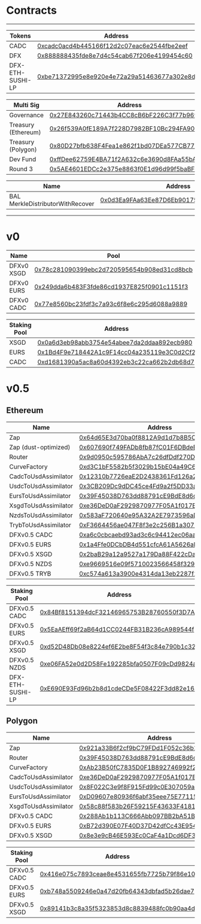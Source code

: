 # Contracts

---

| Tokens              | Address                                                                                                               |
| ------------------- | --------------------------------------------------------------------------------------------------------------------- |
| CADC                | [0xcadc0acd4b445166f12d2c07eac6e2544fbe2eef](https://etherscan.io/address/0xcadc0acd4b445166f12d2c07eac6e2544fbe2eef) |
| DFX                 | [0x888888435fde8e7d4c54cab67f206e4199454c60](https://etherscan.io/address/0x888888435fde8e7d4c54cab67f206e4199454c60) |
| DFX-ETH-SUSHI-LP    | [0xbe71372995e8e920e4e72a29a51463677a302e8d](https://etherscan.io/address/0xbe71372995e8e920e4e72a29a51463677a302e8d) |


| Multi Sig           | Address                                                                                                               |
| ------------------- | --------------------------------------------------------------------------------------------------------------------- |
| Governance          | [0x27E843260c71443b4CC8cB6bF226C3f77b9695AF](https://etherscan.io/address/0x27E843260c71443b4CC8cB6bF226C3f77b9695AF) |
| Treasury (Ethereum) | [0x26f539A0fE189A7f228D7982BF10Bc294FA9070c](https://gnosis-safe.io/app/#/safes/0x26f539A0fE189A7f228D7982BF10Bc294FA9070c/transactions) |
| Treasury (Polygon)  | [0x80D27bfb638F4Fea1e862f1bd07DEa577CB77D38](https://polygon.gnosis-safe.io/app/#/safes/0x80D27bfb638F4Fea1e862f1bd07DEa577CB77D38/transactions) |
| Dev Fund            | [0xffDee62759E4BA71f2A632c6e3690d8FAa55bAb3](https://etherscan.io/address/0xffDee62759E4BA71f2A632c6e3690d8FAa55bAb3) |
| Round 3             | [0x5AE4601EDCc2e375e8863f0E1d96d99f5baBFDf0](https://etherscan.io/address/0x5AE4601EDCc2e375e8863f0E1d96d99f5baBFDf0) |

| Name | Address |
| ---- | ---- |
| BAL MerkleDistributorWithRecover | [0x0d3Ea9FAa63Ee87D6Eb901759c18fA0a10c37F35](https://etherscan.io/address/0x0d3Ea9FAa63Ee87D6Eb901759c18fA0a10c37F35) |

---

# v0

| Name       | Pool                                                                                                                  | Token                                                                                                                 |
| ---------- | --------------------------------------------------------------------------------------------------------------------- | --------------------------------------------------------------------------------------------------------------------- |
| DFXv0 XSGD | [0x78c281090399ebc2d720595654b908ed31cd8bcb](https://etherscan.io/address/0x78c281090399ebc2d720595654b908ed31cd8bcb) | [0x1d55fb62451d36448b0f4fc4a0ff1b6e2ce9cef7](https://etherscan.io/address/0x1d55fb62451d36448b0f4fc4a0ff1b6e2ce9cef7) |
| DFXv0 EURS | [0x249dda6b483F3fde86cd1937E825f0901c1151f3](https://etherscan.io/address/0x249dda6b483F3fde86cd1937E825f0901c1151f3) | [0x20DeD7F6F8dbb6C1CC989fC923fB180142Ee0144](https://etherscan.io/address/0x20DeD7F6F8dbb6C1CC989fC923fB180142Ee0144) |
| DFXv0 CADC | [0x77e8560bc23fdf3c7a93c6f8e6c295d6088a9889](https://etherscan.io/address/0x77e8560bc23fdf3c7a93c6f8e6c295d6088a9889) | [0x47b6bfd8f2a85595bd5737ee1d620618e1e35323](https://etherscan.io/address/0x47b6bfd8f2a85595bd5737ee1d620618e1e35323) |

| Staking Pool | Address                                                                                                       |
| ---- | --------------------------------------------------------------------------------------------------------------------- |
| XSGD | [0x0a6d3eb98abb3754e54abee7da2ddaa892ecb980](https://etherscan.io/address/0x0a6d3eb98abb3754e54abee7da2ddaa892ecb980) |
| EURS | [0x1Bd4F9e718442A1c9F14cc04a235119e3C0d2Cf2](https://etherscan.io/address/0x1Bd4F9e718442A1c9F14cc04a235119e3C0d2Cf2) |
| CADC | [0xd1681390a5ac8a60d4392eb3c22ca662b2db68d7](https://etherscan.io/address/0xd1681390a5ac8a60d4392eb3c22ca662b2db68d7) |

# v0.5

## Ethereum

| Name       | Address |
| ---------- | ------  |
| Zap                  | [0x64d65E3d70ba0f8812A9d1d7b8B5C51DAB78CD15](https://etherscan.io/address/0x64d65E3d70ba0f8812A9d1d7b8B5C51DAB78CD15) |
| Zap (dust-optimized) | [0x607690f749FADb8fb87fC01F6DBdeE277Eea5fDF](https://etherscan.io/address/0x607690f749FADb8fb87fC01F6DBdeE277Eea5fDF) |
| Router               | [0x9d0950c595786AbA7c26dfDdf270D66a8b18B4FA](https://etherscan.io/address/0x9d0950c595786AbA7c26dfDdf270D66a8b18B4FA) |
| CurveFactory         | [0xd3C1bF5582b5f3029b15bE04a49C65d3226dFB0C](https://etherscan.io/address/0xd3C1bF5582b5f3029b15bE04a49C65d3226dFB0C) |
| CadcToUsdAssimilator | [0x12310b7726eaE2D2438361Fd126a25D8381Fe891](https://etherscan.io/address/0x12310b7726eaE2D2438361Fd126a25D8381Fe891) |
| UsdcToUsdAssimilator | [0x3CB209Dc9dDC45ce4Fd9a2f5DD33a8C6A9b6ea52](https://etherscan.io/address/0x3CB209Dc9dDC45ce4Fd9a2f5DD33a8C6A9b6ea52) |
| EursToUsdAssimilator | [0x39F45038D763dd88791cE9BdE8d6c18081c7d522](https://etherscan.io/address/0x39F45038D763dd88791cE9BdE8d6c18081c7d522) |
| XsgdToUsdAssimilator | [0xe36DeD0aF2929870977F05A1f017BAB6CF8190f8](https://etherscan.io/address/0xe36DeD0aF2929870977F05A1f017BAB6CF8190f8) |
| NzdsToUsdAssimilator | [0x583aF720640e95A32A2E7973596aDD2e67a3Cb34](https://etherscan.io/address/0x583aF720640e95A32A2E7973596aDD2e67a3Cb34) |
| TrybToUsdAssimilator | [0xF3664456ae047F8f3e2c256B1a30780516C406F4](https://etherscan.io/address/0xF3664456ae047F8f3e2c256B1a30780516C406F4) |
| DFXv0.5 CADC         | [0xa6c0cbcaebd93ad3c6c94412ec06aaa37870216d](https://etherscan.io/address/0xa6c0cbcaebd93ad3c6c94412ec06aaa37870216d) |
| DFXv0.5 EURS         | [0x1a4Ffe0DCbDB4d551cfcA61A5626aFD190731347](https://etherscan.io/address/0x1a4Ffe0DCbDB4d551cfcA61A5626aFD190731347) |
| DFXv0.5 XSGD         | [0x2baB29a12a9527a179Da88F422cDaaA223A90bD5](https://etherscan.io/address/0x2baB29a12a9527a179Da88F422cDaaA223A90bD5) |
| DFXv0.5 NZDS         | [0xe9669516e09f5710023566458f329cce6437aaac](https://etherscan.io/address/0xe9669516e09f5710023566458f329cce6437aaac) |
| DFXv0.5 TRYB         | [0xc574a613a3900e4314da13eb2287f13689a5b64d](https://etherscan.io/address/0xc574a613a3900e4314da13eb2287f13689a5b64d) |

| Staking Pool | Address                                                                                                       |
| ---- | --------------------------------------------------------------------------------------------------------------------- |
| DFXv0.5 CADC | [0x84Bf8151394dcF32146965753B28760550f3D7A8](https://etherscan.io/address/0x84Bf8151394dcF32146965753B28760550f3D7A8) |
| DFXv0.5 EURS | [0x5EaAEff69f2aB64d1CC0244FB31B236cA989544f](https://etherscan.io/address/0x5EaAEff69f2aB64d1CC0244FB31B236cA989544f) |
| DFXv0.5 XSGD | [0xd52D48Db08e8224ef6E2be8F54f3c84e790b1c32](https://etherscan.io/address/0xd52D48Db08e8224ef6E2be8F54f3c84e790b1c32) |
| DFXv0.5 NZDS | [0xe06FA52e0d2D58Fe192285bfa0507F09cDd9824a](https://etherscan.io/address/0xe06FA52e0d2D58Fe192285bfa0507F09cDd9824a) |
| DFX-ETH-SUSHI-LP | [0xE690E93Fd96b2b8d1cdeCDe5F08422F3dd82e164](https://etherscan.io/address/0xE690E93Fd96b2b8d1cdeCDe5F08422F3dd82e164) |

## Polygon

| Name       | Address |
| ---------- | ------  |
| Zap                  | [0x921a33B6f2cf9bC79FDd1F052c36b12eFEeC2AA7](https://polygonscan.com/address/0x921a33B6f2cf9bC79FDd1F052c36b12eFEeC2AA7) |
| Router               | [0x39F45038D763dd88791cE9BdE8d6c18081c7d522](https://polygonscan.com/address/0x39F45038D763dd88791cE9BdE8d6c18081c7d522) |
| CurveFactory         | [0xAb23B50fC7835D0F1B892746992f28646305306C](https://polygonscan.com/address/0xAb23B50fC7835D0F1B892746992f28646305306C) |
| CadcToUsdAssimilator | [0xe36DeD0aF2929870977F05A1f017BAB6CF8190f8](https://polygonscan.com/address/0xe36DeD0aF2929870977F05A1f017BAB6CF8190f8) |
| UsdcToUsdAssimilator | [0x8F022C3e9f8F915Fd99c0E307059acD2B908D8E1](https://polygonscan.com/address/0x8F022C3e9f8F915Fd99c0E307059acD2B908D8E1) |
| EursToUsdAssimilator | [0xD09607e80936f6abf35eee75E77115a93A5FE9D5](https://polygonscan.com/address/0xD09607e80936f6abf35eee75E77115a93A5FE9D5) |
| XsgdToUsdAssimilator | [0x58c88f583b26F59215F43633F4181F210379226E](https://polygonscan.com/address/0x58c88f583b26F59215F43633F4181F210379226E) |
| DFXv0.5 CADC         | [0x288Ab1b113C666Abb097BB2bA51B8f3759D7729e](https://polygonscan.com/address/0x288Ab1b113C666Abb097BB2bA51B8f3759D7729e) |
| DFXv0.5 EURS         | [0xB72d390E07F40D37D42dfCc43E954Ae7c738Ad44](https://polygonscan.com/address/0xB72d390E07F40D37D42dfCc43E954Ae7c738Ad44) |
| DFXv0.5 XSGD         | [0x8e3e9cB46E593Ec0CaF4a1Dcd6DF3A79a87b1fd7](https://polygonscan.com/address/0x8e3e9cB46E593Ec0CaF4a1Dcd6DF3A79a87b1fd7) |

| Staking Pool | Address                                                                                                       |
| ---- | --------------------------------------------------------------------------------------------------------------------- |
| DFXv0.5 CADC | [0x416e075c7893ceae8e4531655fb7725b79f86e10](https://polygonscan.com/address/0x416e075c7893ceae8e4531655fb7725b79f86e10) |
| DFXv0.5 EURS | [0xb748a5509246e0a47d20fb64343dbfad5b26dae7](https://polygonscan.com/address/0xb748a5509246e0a47d20fb64343dbfad5b26dae7) |
| DFXv0.5 XSGD | [0x89141b3c8a35f5323853d8c8839488fc0b90aa4d](https://polygonscan.com/address/0x89141b3c8a35f5323853d8c8839488fc0b90aa4d) |
